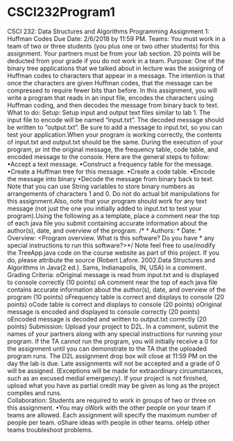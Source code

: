 # CSCI232Program1

CSCI 232: Data Structures and Algorithms
Programming Assignment 1: Huffman Codes
Due Date:  2/6/2018 by 11:59 PM.
Teams: You must work in a team of two or three students (you plus one or two other students) for this assignment. Your partners must be from your lab section. 20 points will be deducted from your grade if you do not work in a team.
Purpose: One of the binary tree applications that we talked about in lecture was the assigning of Huffman codes to characters that appear in a message. The intention is that once the characters are given Huffman codes, that the message can be compressed to require fewer bits than before. In this assignment, you will write a program that reads in an input file, encodes the characters using Huffman coding, and then decodes the message from binary back to text.
What to do:
Setup: Setup input and output text files similar to lab 1. The input file to encode will be named “input.txt”. The decoded message should be written to “output.txt”. Be sure to add a message to input.txt, so you can test your application.When your program is working correctly, the contents of input.txt and output.txt should be the same. During the execution of your program, pr  int the original message, the frequency table, code table, and encoded message to the console.
Here are the general steps to follow:
•Accept a text message.
•Construct a frequency table for the message.
•Create a Huffman tree for this message.
•Create a code table.
•Encode the message into binary
•Decode the message from binary back to text.
Note that you can use String variables to store binary numbers as arrangements of characters 1 and 0. Do not do actual bit manipulations for this assignment.Also, note that your program should work for any text message (not just the one you initially added to input.txt to test your program).Using the following as a template, place a comment near the top of each java file you submit containing accurate information about the author(s), date, and overview of the program.
/* * Authors: <Insert names of yourself and group you are working with> * Date: <Date you submitted the assignment> * Overview: <Program overview. What is this software? Do you have * any special instructions to run this software?>*/
Note feel free to use/modify the TreeApp.java code on the course website as part of this project. If you do,  please attribute the source (Robert Lafore. 2002.Data Structures and Algorithms in Java(2 ed.). Sams, Indianapolis, IN, USA) in a comment.
Grading Criteria: 
oOriginal message is read from input.txt and is displayed to console correctly (10 points)
oA comment near the top of each java file contains accurate information about the author(s), date, and overview of the program (10 points)
oFrequency table is correct and displays to console (20 points)
oCode table is correct and displays to console (20 points)
oOriginal message is encoded and displayed to console correctly (20 points)
oEncoded message is decoded and written to output.txt correctly (20 points)
Submission: Upload your project to D2L. In a comment, submit the names of your partners along with any special instructions for running your program. If the TA cannot run the program, you will initially receive a 0 for the assignment until you can demonstrate to the TA that the uploaded program runs. The D2L assignment drop box will close at 11:59 PM on the day the lab is due. Late assignments will not be accepted and a grade of 0 will be assigned. (Exceptions will be made for extraordinary circumstances, such as an excused medial emergency). If your project is not finished, upload what you have as partial credit may be given as long as the project compiles and runs.  
Collaboration:  Students are required to work in groups of two or three on this assignment. 
•You may
oWork with the other people on your team if teams are allowed. Each assignment will specify the maximum number of people per team.
oShare ideas with people in other teams.
oHelp other teams troubleshoot problems.
